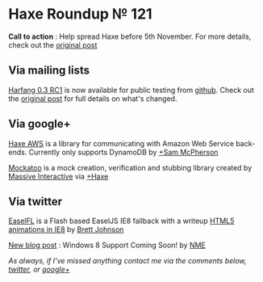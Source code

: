 [_template]: roundup.html
# Haxe Roundup № 121

__Call to action__ : Help spread Haxe before 5th November. For more details, check out the [original post][link 1]

## Via mailing lists

[Harfang 0.3 RC1][link 2] is now available for public testing from [github][link 3]. Check out the [original post][link 4] for full details on what's changed.

## Via google+

[Haxe AWS][link 5] is a library for communicating with Amazon Web Service back-ends. Currently only supports DynamoDB by [+Sam McPherson][link 6]

[Mockatoo][link 7] is a mock creation, verification and stubbing library created by [Massive Interactive][link 8] via [+Haxe][link 9]

## Via twitter

[EaselFL][link 10] is a Flash based EaselJS IE8 fallback with a writeup [HTML5 animations in IE8][link 11] by [Brett Johnson][link 12]

[New blog post][link 13] : Windows 8 Support Coming Soon! by [NME][link 14]

*As always, if I’ve missed anything contact me via the comments below, [twitter][link 15], or [google+][link 16]*

[link 1]: https://groups.google.com/d/msg/haxelang/YHZ3y2KYLYQ/n-lBpp4gs9oJ "original post"
[link 2]: https://groups.google.com/d/msg/haxelang/UQOTp9-jSJo/g4ZWNogqLr0J "Harfang 0.3 RC1"
[link 3]: https://github.com/njuneau/Harfang/tree/release-0.3-rc1 "github"
[link 4]: https://groups.google.com/d/msg/haxelang/UQOTp9-jSJo/g4ZWNogqLr0J "original post"
[link 5]: https://github.com/Blank101/haxe-aws "Haxe AWS"
[link 6]: https://plus.google.com/108414008450160689587 "+Sam McPherson"
[link 7]: https://github.com/misprintt/mockatoo "Mockatoo"
[link 8]: http://massiveinteractive.com/ "Massive Interactive"
[link 9]: https://plus.google.com/113704686911055424796 "+Haxe"
[link 10]: https://github.com/periscopic/EaselFL "EaselFL"
[link 11]: http://www.periscopic.com/#/news/2012/10/introducing-easelfl-html5-animations-renderable-in-ie8-and-older-browsers-and-its-open-source/ "HTML5 animations in IE8"
[link 12]: https://www.twitter.com/bjnsn "Brett Johnson"
[link 13]: http://www.haxenme.org/blog/?p=130 "New blog post"
[link 14]: https://www.twitter.com/haxenme "NME"
[link 15]: https://www.twitter.com/skial "twitter"
[link 16]: https://plus.google.com/108191133566932856821/posts "google+"

